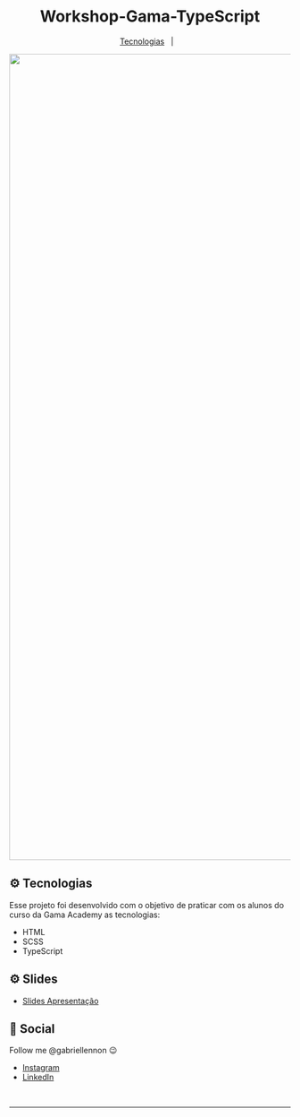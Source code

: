 <h1 align="center">
  Workshop-Gama-TypeScript
</h1>

<p align="center">
  <a href="#gear-technologies">Tecnologias</a>&nbsp;&nbsp;&nbsp;|&nbsp;&nbsp;&nbsp;
</p>

<div align="center">
<img width="1440" alt="Screen Shot 2023-02-22 at 21 58 53" src="https://user-images.githubusercontent.com/57332512/220799507-c8f4aaf8-0b07-4f25-94e2-bb297971b73b.png">
 </div>


## :gear: Tecnologias

Esse projeto foi desenvolvido com o objetivo de praticar com os alunos do curso da Gama Academy as tecnologias:

  - HTML
  - SCSS
  - TypeScript

## :gear: Slides
- [Slides Apresentação](https://docs.google.com/presentation/d/16vyV5W5QJ-NSSCAfWVQOilDn9-ajkhjmtxKnrT88Szg/edit?usp=sharing)

## :wave: Social

Follow me @gabriellennon :wink:
<br />

- [Instagram](https://www.instagram.com/gabriellennon/?hl=pt-br)
- [LinkedIn](https://www.linkedin.com/in/gabriel-lennon-79a639169/)

<br />

---

[ts]: https://www.typescriptlang.org
